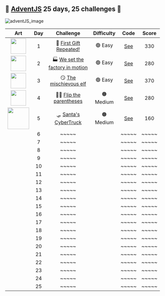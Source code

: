 ## 🎄 [AdventJS](https://adventjs.dev/es) 25 days, 25 challenges 🎄

![adventJS_image](https://github.com/Kilian-Sosa/advent-js-2023/assets/85161810/e2d2144a-c55b-4d89-b2d2-416ae4aae63a)

|                                               Art                                                | Day |                                  Challenge                                   | Difficulty |                  Code                  | Score |
| :----------------------------------------------------------------------------------------------: | :-: | :--------------------------------------------------------------------------: | :--------: | :------------------------------------: | :---: |
| <img src="https://adventjs.dev/challenges-2023/1.png" width="50" style="object-fit: contain;" /> |  1  |     🎁 [First Gift Repeated!](https://adventjs.dev/es/challenges/2023/1)     |  🟢 Easy   | [See](challenges/challenge1/README.md) |  330  |
| <img src="https://adventjs.dev/challenges-2023/2.png" width="50" style="object-fit: contain;" /> |  2  | 🏭 [We set the factory in motion](https://adventjs.dev/es/challenges/2023/2) |  🟢 Easy   | [See](challenges/challenge2/README.md) |  280  |
| <img src="https://adventjs.dev/challenges-2023/3.png" width="50" style="object-fit: contain;" /> |  3  |     😏 [The mischievous elf](https://adventjs.dev/es/challenges/2023/2)      |  🟢 Easy   | [See](challenges/challenge3/README.md) |  370  |
| <img src="https://adventjs.dev/challenges-2023/4.png" width="50" style="object-fit: contain;" /> |  4  |     😵‍💫 [Flip the parentheses](https://adventjs.dev/es/challenges/2023/4)     | 🟠 Medium  | [See](challenges/challenge4/README.md) |  280  |
| <img src="https://adventjs.dev/challenges-2023/5.png" width="70" style="object-fit: contain;" /> |  5  |      🛷 [Santa's CyberTruck](https://adventjs.dev/es/challenges/2023/5)      | 🟠 Medium  | [See](challenges/challenge5/README.md) |  160  |
|                                                                                                  |  6  |                                    ~~~~~                                     |            |                 ~~~~~                  | ~~~~~ |
|                                                                                                  |  7  |                                    ~~~~~                                     |            |                 ~~~~~                  | ~~~~~ |
|                                                                                                  |  8  |                                    ~~~~~                                     |            |                 ~~~~~                  | ~~~~~ |
|                                                                                                  |  9  |                                    ~~~~~                                     |            |                 ~~~~~                  | ~~~~~ |
|                                                                                                  | 10  |                                    ~~~~~                                     |            |                 ~~~~~                  | ~~~~~ |
|                                                                                                  | 11  |                                    ~~~~~                                     |            |                 ~~~~~                  | ~~~~~ |
|                                                                                                  | 12  |                                    ~~~~~                                     |            |                 ~~~~~                  | ~~~~~ |
|                                                                                                  | 13  |                                    ~~~~~                                     |            |                 ~~~~~                  | ~~~~~ |
|                                                                                                  | 14  |                                    ~~~~~                                     |            |                 ~~~~~                  | ~~~~~ |
|                                                                                                  | 15  |                                    ~~~~~                                     |            |                 ~~~~~                  | ~~~~~ |
|                                                                                                  | 16  |                                    ~~~~~                                     |            |                 ~~~~~                  | ~~~~~ |
|                                                                                                  | 17  |                                    ~~~~~                                     |            |                 ~~~~~                  | ~~~~~ |
|                                                                                                  | 18  |                                    ~~~~~                                     |            |                 ~~~~~                  | ~~~~~ |
|                                                                                                  | 19  |                                    ~~~~~                                     |            |                 ~~~~~                  | ~~~~~ |
|                                                                                                  | 20  |                                    ~~~~~                                     |            |                 ~~~~~                  | ~~~~~ |
|                                                                                                  | 21  |                                    ~~~~~                                     |            |                 ~~~~~                  | ~~~~~ |
|                                                                                                  | 22  |                                    ~~~~~                                     |            |                 ~~~~~                  | ~~~~~ |
|                                                                                                  | 23  |                                    ~~~~~                                     |            |                 ~~~~~                  | ~~~~~ |
|                                                                                                  | 24  |                                    ~~~~~                                     |            |                 ~~~~~                  | ~~~~~ |
|                                                                                                  | 25  |                                    ~~~~~                                     |            |                 ~~~~~                  | ~~~~~ |
